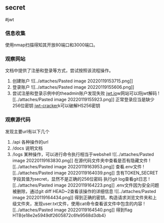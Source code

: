 ## secret
#jwt
### 信息收集
使用nmap扫描得知其开放80端口和3000端口。

### 观察网站
文档中提供了注册和登录等方式，尝试按照该流程操作。
1. 创建账户
![[../attaches/Pasted image 20220119153715.png]]
2. 登录账户
![[../attaches/Pasted image 20220119155606.png]]
3. 尝试注册和登录示例中的theadmin账户发现失败
[jwt.io](https://jwt.io/)w网站可以将jwt解码
![[../attaches/Pasted image 20220119155923.png]]
正常登录应当是缺少256位密钥
[jwt-cracker](https://lmammino.github.io/jwt-cracker/)k可以破解HS256密钥
### 观察源代码
发现主要url有以下几个
1. /api 各种操作的url
2. /docs 说明文档
3. /logs 某种操作，可以进行命令执行相当于webshell
![[../attaches/Pasted image 20220119163830.png]]
在源代码文件夹中查看是否有隐藏文件
![[../attaches/Pasted image 20220119163953.png]]
查看.env文件
![[../attaches/Pasted image 20220119164039.png]]
含有TOKEN_SECRET字段其值为secret，显然不是正确的256位密码
执行git log查看git日志
![[../attaches/Pasted image 20220119164223.png]]
.env文件因为安全问题被删除，通过git diff HEAD~2查看该操作的详细信息
![[../attaches/Pasted image 20220119164434.png]]
得到正确的密钥，构造请求浏览文件夹和上级文件夹，发现user.txt文件，使用cat命令查看该文件中包含的内容
![[../attaches/Pasted image 20220119164540.png]]
得到flag
HTB{e18e2e5949df2605872c6fe9568d3db4}